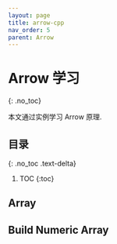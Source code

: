 ```yaml
---
layout: page
title: arrow-cpp
nav_order: 5
parent: Arrow
---
```


# Arrow 学习
{: .no_toc}

本文通过实例学习 Arrow 原理.

## 目录
{: .no_toc .text-delta}

1. TOC
{:toc}

## Array


## Build Numeric Array



